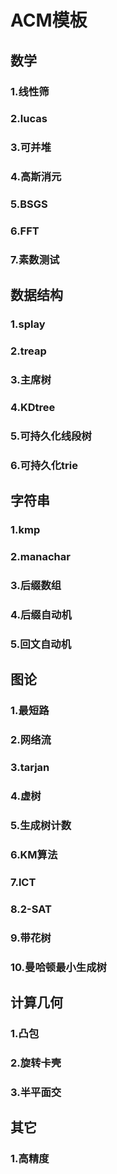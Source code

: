 # ACM模板

## 数学

### 1.线性筛

### 2.lucas

### 3.可并堆

### 4.高斯消元

### 5.BSGS

### 6.FFT

### 7.素数测试

## 数据结构

### 1.splay

### 2.treap

### 3.主席树

### 4.KDtree

### 5.可持久化线段树

### 6.可持久化trie

## 字符串

### 1.kmp

### 2.manachar

### 3.后缀数组

### 4.后缀自动机

### 5.回文自动机

## 图论

### 1.最短路

### 2.网络流

### 3.tarjan

### 4.虚树

### 5.生成树计数

### 6.KM算法

### 7.lCT

### 8.2-SAT

### 9.带花树

### 10.曼哈顿最小生成树

## 计算几何

### 1.凸包

### 2.旋转卡壳

### 3.半平面交

## 其它

### 1.高精度

